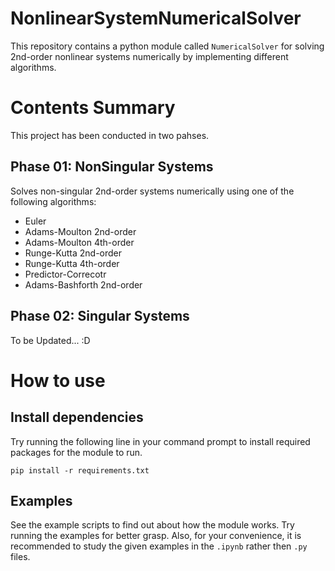 # NonlinearSystemNumericalSolver
This repository contains a python module called `NumericalSolver` for solving 2nd-order nonlinear systems numerically by implementing different algorithms.

# Contents Summary
This project has been conducted in two pahses.


## Phase 01: NonSingular Systems
Solves non-singular 2nd-order systems numerically using one of the following algorithms:
* Euler
* Adams-Moulton 2nd-order
* Adams-Moulton 4th-order
* Runge-Kutta 2nd-order
* Runge-Kutta 4th-order
* Predictor-Correcotr
* Adams-Bashforth 2nd-order


## Phase 02: Singular Systems
To be Updated... :D



# How to use
## Install dependencies
Try running the following line in your command prompt to install required packages for the module to run.
```
pip install -r requirements.txt
```

## Examples
See the example scripts to find out about how the module works. Try running the examples for better grasp. Also, for your convenience, it is recommended to study the given examples in the `.ipynb` rather then `.py` files.
